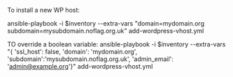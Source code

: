 To install a new WP host:

ansible-playbook -i $inventory --extra-vars "domain=mydomain.org subdomain=mysubdomain.noflag.org.uk" add-wordpress-vhost.yml

TO override a boolean variable: 
ansible-playbook -i $inventory --extra-vars "{ 'ssl_host': false, 'domain': 'mydomain.org', 'subdomain':'mysubdomain.noflag.org.uk', 'admin_email': 'admin@example.org'}" add-wordpress-vhost.yml
